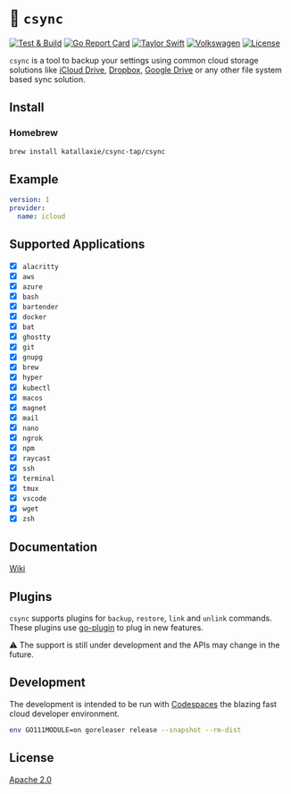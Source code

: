 # :bank: `csync`

[![Test & Build](https://github.com/katallaxie/csync/actions/workflows/main.yml/badge.svg)](https://github.com/katallaxie/csync/actions/workflows/main.yml)
[![Go Report Card](https://goreportcard.com/badge/github.com/katallaxie/csync)](https://goreportcard.com/report/github.com/katallaxie/csync)
[![Taylor Swift](https://img.shields.io/badge/secured%20by-taylor%20swift-brightgreen.svg)](https://twitter.com/SwiftOnSecurity)
[![Volkswagen](https://auchenberg.github.io/volkswagen/volkswargen_ci.svg?v=1)](https://github.com/auchenberg/volkswagen)
[![License](https://img.shields.io/badge/License-Apache%202.0-blue.svg)](https://opensource.org/licenses/Apache-2.0)

`csync` is a tool to backup your settings using common cloud storage solutions like [iCloud Drive](https://www.icloud.com), [Dropbox](https://dropbox.com), [Google Drive](https://www.google.com/intl/de/drive/) or any other file system based sync solution.

## Install

### Homebrew

```bash
brew install katallaxie/csync-tap/csync
```

## Example

```yaml
version: 1
provider:
  name: icloud
```

## Supported Applications

- [x] `alacritty`
- [x] `aws`
- [x] `azure`
- [x] `bash`
- [x] `bartender`
- [x] `docker`
- [x] `bat`
- [x] `ghostty`
- [x] `git`
- [x] `gnupg`
- [x] `brew`
- [x] `hyper`
- [x] `kubectl`
- [x] `macos`
- [x] `magnet`
- [x] `mail`
- [x] `nano`
- [x] `ngrok`
- [x] `npm`
- [x] `raycast`
- [x] `ssh`
- [x] `terminal`
- [x] `tmux`
- [x] `vscode`
- [x] `wget`
- [x] `zsh` 

## Documentation 

[Wiki](https://github.com/katallaxie/csync/wiki)

## Plugins

`csync` supports plugins for `backup`, `restore`, `link` and `unlink` commands. These plugins use [go-plugin](https://github.com/hashicorp/go-plugin) to plug in new features.

:warning: The support is still under development and the APIs may change in the future.

## Development

The development is intended to be run with [Codespaces](https://github.com/features/codespaces) the blazing fast cloud developer environment.

```bash
env GO111MODULE=on goreleaser release --snapshot --rm-dist
```

## License

[Apache 2.0](/LICENSE)
